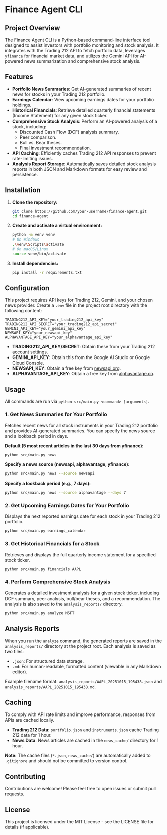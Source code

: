 # Finance Agent CLI

## Project Overview

The Finance Agent CLI is a Python-based command-line interface tool designed to assist investors with portfolio monitoring and stock analysis. It integrates with the Trading 212 API to fetch portfolio data, leverages `yfinance` for financial market data, and utilizes the Gemini API for AI-powered news summarization and comprehensive stock analysis.

## Features

*   **Portfolio News Summaries**: Get AI-generated summaries of recent news for stocks in your Trading 212 portfolio.
*   **Earnings Calendar**: View upcoming earnings dates for your portfolio holdings.
*   **Historical Financials**: Retrieve detailed quarterly financial statements (Income Statement) for any given stock ticker.
*   **Comprehensive Stock Analysis**: Perform an AI-powered analysis of a stock, including:
    *   Discounted Cash Flow (DCF) analysis summary.
    *   Peer comparison.
    *   Bull vs. Bear theses.
    *   Final investment recommendation.
*   **API Caching**: Efficiently caches Trading 212 API responses to prevent rate-limiting issues.
*   **Analysis Report Storage**: Automatically saves detailed stock analysis reports in both JSON and Markdown formats for easy review and persistence.

## Installation

1.  **Clone the repository:**
    ```bash
    git clone https://github.com/your-username/finance-agent.git
    cd finance-agent
    ```

2.  **Create and activate a virtual environment:**
    ```bash
    python -m venv venv
    # On Windows
    .\venv\Scripts\activate
    # On macOS/Linux
    source venv/bin/activate
    ```

3.  **Install dependencies:**
    ```bash
    pip install -r requirements.txt
    ```

## Configuration

This project requires API keys for Trading 212, Gemini, and your chosen news provider. Create a `.env` file in the project root directory with the following content:

```dotenv
TRADING212_API_KEY="your_trading212_api_key"
TRADING212_API_SECRET="your_trading212_api_secret"
GEMINI_API_KEY="your_gemini_api_key"
NEWSAPI_KEY="your_newsapi_key"
ALPHAVANTAGE_API_KEY="your_alphavantage_api_key"
```

*   **TRADING212_API_KEY/SECRET**: Obtain these from your Trading 212 account settings.
*   **GEMINI_API_KEY**: Obtain this from the Google AI Studio or Google Cloud Console.
*   **NEWSAPI_KEY**: Obtain a free key from [newsapi.org](https://newsapi.org/).
*   **ALPHAVANTAGE_API_KEY**: Obtain a free key from [alphavantage.co](https://www.alphavantage.co/support/#api-key).

## Usage

All commands are run via `python src/main.py <command> [arguments]`.

### 1. Get News Summaries for Your Portfolio

Fetches recent news for all stock instruments in your Trading 212 portfolio and provides AI-generated summaries. You can specify the news source and a lookback period in days.

**Default (5 most recent articles in the last 30 days from yfinance):**
```bash
python src/main.py news
```

**Specify a news source (newsapi, alphavantage, yfinance):**
```bash
python src/main.py news --source newsapi
```

**Specify a lookback period (e.g., 7 days):**
```bash
python src/main.py news --source alphavantage --days 7
```

### 2. Get Upcoming Earnings Dates for Your Portfolio

Displays the next reported earnings date for each stock in your Trading 212 portfolio.

```bash
python src/main.py earnings_calendar
```

### 3. Get Historical Financials for a Stock

Retrieves and displays the full quarterly income statement for a specified stock ticker.

```bash
python src/main.py financials AAPL
```

### 4. Perform Comprehensive Stock Analysis

Generates a detailed investment analysis for a given stock ticker, including DCF summary, peer analysis, bull/bear theses, and a recommendation. The analysis is also saved to the `analysis_reports/` directory.

```bash
python src/main.py analyze MSFT
```

## Analysis Reports

When you run the `analyze` command, the generated reports are saved in the `analysis_reports/` directory at the project root. Each analysis is saved as two files:

*   `.json`: For structured data storage.
*   `.md`: For human-readable, formatted content (viewable in any Markdown editor).

Example filename format: `analysis_reports/AAPL_20251015_195438.json` and `analysis_reports/AAPL_20251015_195438.md`.

## Caching

To comply with API rate limits and improve performance, responses from APIs are cached locally.

*   **Trading 212 Data**: `portfolio.json` and `instruments.json` cache Trading 212 data for 1 hour.
*   **News Data**: News articles are cached in the `news_cache/` directory for 1 hour.

**Note:** The cache files (`*.json`, `news_cache/`) are automatically added to `.gitignore` and should not be committed to version control.

## Contributing

Contributions are welcome! Please feel free to open issues or submit pull requests.

## License

This project is licensed under the MIT License - see the LICENSE file for details (if applicable).
